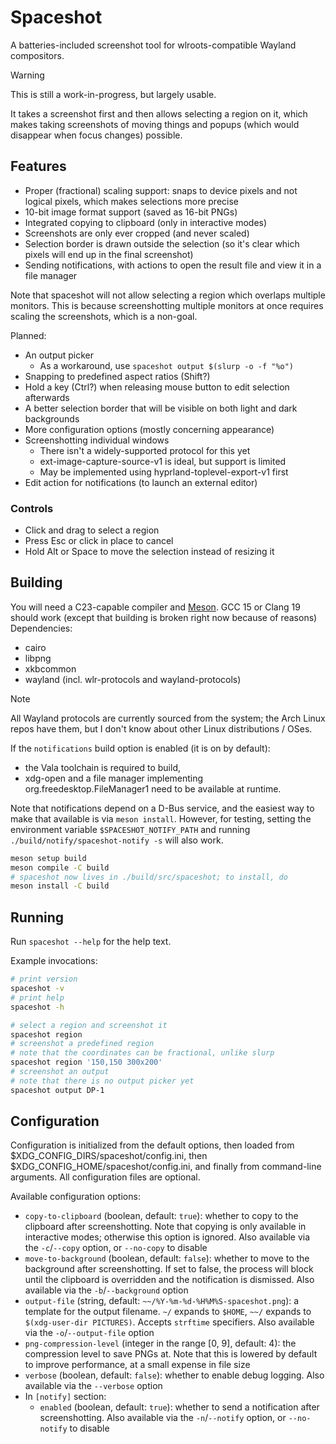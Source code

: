 # Spaceshot
A batteries-included screenshot tool for wlroots-compatible Wayland compositors.

> [!WARNING]
> This is still a work-in-progress, but largely usable.

It takes a screenshot first and then allows selecting a region on it, which makes taking screenshots of moving things and popups (which would disappear when focus changes) possible.

## Features
- Proper (fractional) scaling support: snaps to device pixels and not logical pixels, which makes selections more precise
- 10-bit image format support (saved as 16-bit PNGs)
- Integrated copying to clipboard (only in interactive modes)
- Screenshots are only ever cropped (and never scaled)
- Selection border is drawn outside the selection (so it's clear which pixels will end up in the final screenshot)
- Sending notifications, with actions to open the result file and view it in a file manager

Note that spaceshot will not allow selecting a region which overlaps multiple monitors. This is because screenshotting multiple monitors at once requires scaling the screenshots, which is a non-goal.

Planned:
- An output picker
    - As a workaround, use `spaceshot output $(slurp -o -f "%o")`
- Snapping to predefined aspect ratios (Shift?)
- Hold a key (Ctrl?) when releasing mouse button to edit selection afterwards
- A better selection border that will be visible on both light and dark backgrounds
- More configuration options (mostly concerning appearance)
- Screenshotting individual windows
    - There isn't a widely-supported protocol for this yet
    - ext-image-capture-source-v1 is ideal, but support is limited
    - May be implemented using hyprland-toplevel-export-v1 first
- Edit action for notifications (to launch an external editor)

### Controls
- Click and drag to select a region
- Press Esc or click in place to cancel
- Hold Alt or Space to move the selection instead of resizing it

## Building
You will need a C23-capable compiler and [Meson](https://mesonbuild.com). GCC 15 or Clang 19 should work (except that building is broken right now because of reasons)
Dependencies:
- cairo
- libpng
- xkbcommon
- wayland (incl. wlr-protocols and wayland-protocols)

> [!NOTE]
> All Wayland protocols are currently sourced from the system; the Arch Linux repos have them, but I don't know about other Linux distributions / OSes.

If the `notifications` build option is enabled (it is on by default):
- the Vala toolchain is required to build,
- xdg-open and a file manager implementing org.freedesktop.FileManager1 need to be available at runtime.

Note that notifications depend on a D-Bus service, and the easiest way to make that available is via `meson install`. However, for testing, setting the environment variable `$SPACESHOT_NOTIFY_PATH` and running `./build/notify/spaceshot-notify -s` will also work.
```sh
meson setup build
meson compile -C build
# spaceshot now lives in ./build/src/spaceshot; to install, do
meson install -C build
```

## Running
Run `spaceshot --help` for the help text.

Example invocations:
```sh
# print version
spaceshot -v
# print help
spaceshot -h

# select a region and screenshot it
spaceshot region
# screenshot a predefined region
# note that the coordinates can be fractional, unlike slurp
spaceshot region '150,150 300x200'
# screenshot an output
# note that there is no output picker yet
spaceshot output DP-1
```

## Configuration
Configuration is initialized from the default options, then loaded from $XDG_CONFIG_DIRS/spaceshot/config.ini, then $XDG_CONFIG_HOME/spaceshot/config.ini, and finally from command-line arguments. All configuration files are optional.

Available configuration options:
- `copy-to-clipboard` (boolean, default: `true`): whether to copy to the clipboard after screenshotting. Note that copying is only available in interactive modes; otherwise this option is ignored. Also available via the `-c`/`--copy` option, or `--no-copy` to disable
- `move-to-background` (boolean, default: `false`): whether to move to the background after screenshotting. If set to false, the process will block until the clipboard is overridden and the notification is dismissed. Also available via the `-b`/`--background` option
- `output-file` (string, default: `~~/%Y-%m-%d-%H%M%S-spaceshot.png`): a template for the output filename. `~/` expands to `$HOME`, `~~/` expands to `$(xdg-user-dir PICTURES)`. Accepts `strftime` specifiers. Also available via the `-o`/`--output-file` option
- `png-compression-level` (integer in the range [0, 9], default: 4): the compression level to save PNGs at. Note that this is lowered by default to improve performance, at a small expense in file size
- `verbose` (boolean, default: `false`): whether to enable debug logging. Also available via the `--verbose` option
- In `[notify]` section:
    - `enabled` (boolean, default: `true`): whether to send a notification after screenshotting. Also available via the `-n`/`--notify` option, or `--no-notify` to disable
